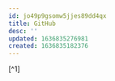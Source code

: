 ```yaml
---
id: jo49p9gsomw5jjes89dd4qx
title: GitHub
desc: ''
updated: 1636835276981
created: 1636835182376
---
```



[^1]
